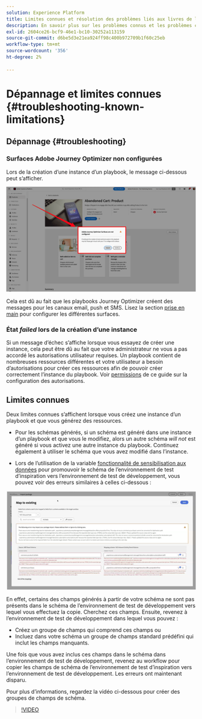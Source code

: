 ```yaml
---
solution: Experience Platform
title: Limites connues et résolution des problèmes liés aux livres de lecture
description: En savoir plus sur les problèmes connus et les problèmes courants liés aux playbooks et comment les résoudre
exl-id: 2604ce26-bcf9-46e1-bc10-30252a113159
source-git-commit: d6be5d3e21ea924ff98c400b972709b1f60c25eb
workflow-type: tm+mt
source-wordcount: '356'
ht-degree: 2%

---
```



# Dépannage et limites connues {#troubleshooting-known-limitations}

## Dépannage {#troubleshooting}

### Surfaces Adobe Journey Optimizer non configurées

Lors de la création d’une instance d’un playbook, le message ci-dessous peut s’afficher.

![Dépannage](/help/use-case-playbooks/assets/playbooks/troubleshooting/troubleshooting-ajo.png)

Cela est dû au fait que les playbooks Journey Optimizer créent des messages pour les canaux email, push et SMS. Lisez la section [prise en main](/help/use-case-playbooks/playbooks/get-started.md#configure-sandbox-and-channel-surfaces-in-journey-optimizer) pour configurer les différentes surfaces.

### État *failed* lors de la création d’une instance

Si un message d’échec s’affiche lorsque vous essayez de créer une instance, cela peut être dû au fait que votre administrateur ne vous a pas accordé les autorisations utilisateur requises. Un playbook contient de nombreuses ressources différentes et votre utilisateur a besoin d’autorisations pour créer ces ressources afin de pouvoir créer correctement l’instance du playbook. Voir [permissions](/help/use-case-playbooks/playbooks/get-started.md#grant-your-team-the-required-access-permissions) de ce guide sur la configuration des autorisations.

## Limites connues

Deux limites connues s’affichent lorsque vous créez une instance d’un playbook et que vous générez des ressources.

* Pour les schémas générés, si un schéma est généré dans une instance d’un playbook et que vous le modifiez, alors un autre schéma *will not* est généré si vous activez une autre instance du playbook. Continuez également à utiliser le schéma que vous avez modifié dans l’instance.

* Lors de l’utilisation de la variable [fonctionnalité de sensibilisation aux données](/help/use-case-playbooks/playbooks/data-awareness.md) pour promouvoir le schéma de l’environnement de test d’inspiration vers l’environnement de test de développement, vous pouvez voir des erreurs similaires à celles ci-dessous :

![schema-errors](/help/use-case-playbooks/assets/playbooks/troubleshooting/schema-errors.png)

En effet, certains des champs générés à partir de votre schéma ne sont pas présents dans le schéma de l’environnement de test de développement vers lequel vous effectuez la copie. Cherchez ces champs. Ensuite, revenez à l’environnement de test de développement dans lequel vous pouvez :

* Créez un groupe de champs qui comprend ces champs ou
* Incluez dans votre schéma un groupe de champs standard prédéfini qui inclut les champs manquants.

Une fois que vous avez inclus ces champs dans le schéma dans l’environnement de test de développement, revenez au workflow pour copier les champs de schéma de l’environnement de test d’inspiration vers l’environnement de test de développement. Les erreurs ont maintenant disparu.

Pour plus d’informations, regardez la vidéo ci-dessous pour créer des groupes de champs de schéma.

>[!VIDEO](https://video.tv.adobe.com/v/27013/?learn=on)
